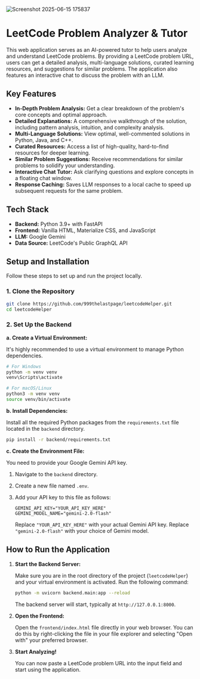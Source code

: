 
![Screenshot 2025-06-15 175837](https://github.com/user-attachments/assets/aebcddee-cb4f-4725-a84a-ac05ae7faa65)

# LeetCode Problem Analyzer & Tutor

This web application serves as an AI-powered tutor to help users analyze and understand LeetCode problems. By providing a LeetCode problem URL, users can get a detailed analysis, multi-language solutions, curated learning resources, and suggestions for similar problems. The application also features an interactive chat to discuss the problem with an LLM.

## Key Features

*   **In-Depth Problem Analysis:** Get a clear breakdown of the problem's core concepts and optimal approach.
*   **Detailed Explanations:** A comprehensive walkthrough of the solution, including pattern analysis, intuition, and complexity analysis.
*   **Multi-Language Solutions:** View optimal, well-commented solutions in Python, Java, and C++.
*   **Curated Resources:** Access a list of high-quality, hard-to-find resources for deeper learning.
*   **Similar Problem Suggestions:** Receive recommendations for similar problems to solidify your understanding.
*   **Interactive Chat Tutor:** Ask clarifying questions and explore concepts in a floating chat window.
*   **Response Caching:** Saves LLM responses to a local cache to speed up subsequent requests for the same problem.

## Tech Stack

*   **Backend:** Python 3.9+ with FastAPI
*   **Frontend:** Vanilla HTML, Materialize CSS, and JavaScript
*   **LLM:** Google Gemini
*   **Data Source:** LeetCode's Public GraphQL API

## Setup and Installation

Follow these steps to set up and run the project locally.

### 1. Clone the Repository

```bash
git clone https://github.com/999thelastpage/leetcodeHelper.git
cd leetcodeHelper
```

### 2. Set Up the Backend

**a. Create a Virtual Environment:**

It's highly recommended to use a virtual environment to manage Python dependencies.

```bash
# For Windows
python -m venv venv
venv\Scripts\activate

# For macOS/Linux
python3 -m venv venv
source venv/bin/activate
```

**b. Install Dependencies:**

Install all the required Python packages from the `requirements.txt` file located in the `backend` directory.

```bash
pip install -r backend/requirements.txt
```

**c. Create the Environment File:**

You need to provide your Google Gemini API key.

1.  Navigate to the `backend` directory.
2.  Create a new file named `.env`.
3.  Add your API key to this file as follows:

    ```
    GEMINI_API_KEY="YOUR_API_KEY_HERE"
    GEMINI_MODEL_NAME="gemini-2.0-flash"
    ```

    Replace `"YOUR_API_KEY_HERE"` with your actual Gemini API key.
    Replace `"gemini-2.0-flash"` with your choice of Gemini model.

## How to Run the Application

1.  **Start the Backend Server:**

    Make sure you are in the root directory of the project (`leetcodeHelper`) and your virtual environment is activated. Run the following command:

    ```bash
    python -m uvicorn backend.main:app --reload
    ```

    The backend server will start, typically at `http://127.0.0.1:8000`.

2.  **Open the Frontend:**

    Open the `frontend/index.html` file directly in your web browser. You can do this by right-clicking the file in your file explorer and selecting "Open with" your preferred browser.

3.  **Start Analyzing!**

    You can now paste a LeetCode problem URL into the input field and start using the application.
